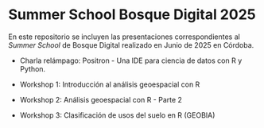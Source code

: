 
# Summer School Bosque Digital 2025

En este repositorio se incluyen las presentaciones correspondientes al *Summer School* de Bosque Digital realizado en Junio de 2025 en Córdoba.

* Charla relámpago: Positron - Una IDE para ciencia de datos con R y Python.

* Workshop 1: Introducción al análisis geoespacial con R

* Workshop 2: Análisis geoespacial con R - Parte 2

* Workshop 3: Clasificación de usos del suelo en R (GEOBIA)